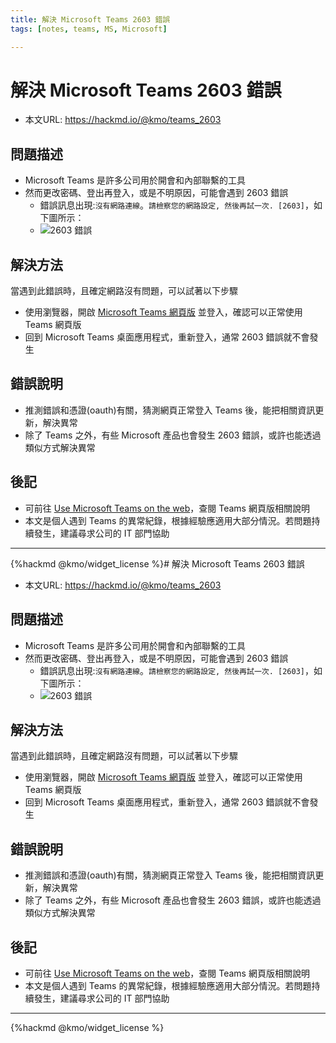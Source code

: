 ```yaml
---
title: 解決 Microsoft Teams 2603 錯誤
tags: [notes, teams, MS, Microsoft]

---
```


# 解決 Microsoft Teams 2603 錯誤

- 本文URL: https://hackmd.io/@kmo/teams_2603

## 問題描述
- Microsoft Teams 是許多公司用於開會和內部聯繫的工具
- 然而更改密碼、登出再登入，或是不明原因，可能會遇到 2603 錯誤
  - 錯誤訊息出現:`沒有網路連線`。`請檢察您的網路設定, 然後再試一次. [2603]`，如下圖所示：
  - ![2603 錯誤](https://i.imgur.com/VF88Upz.png)
## 解決方法
當遇到此錯誤時，且確定網路沒有問題，可以試著以下步驟
- 使用瀏覽器，開啟 [Microsoft Teams 網頁版](https://teams.microsoft.com) 並登入，確認可以正常使用 Teams 網頁版
- 回到 Microsoft Teams 桌面應用程式，重新登入，通常 2603 錯誤就不會發生

## 錯誤說明
- 推測錯誤和憑證(oauth)有關，猜測網頁正常登入 Teams 後，能把相關資訊更新，解決異常
- 除了 Teams 之外，有些 Microsoft 產品也會發生 2603 錯誤，或許也能透過類似方式解決異常

## 後記
- 可前往 [Use Microsoft Teams on the web](https://support.microsoft.com/en-us/office/use-microsoft-teams-on-the-web-33f84aa9-2e8b-47ac-8676-02033454e385)，查閱 Teams 網頁版相關說明
- 本文是個人遇到 Teams 的異常紀錄，根據經驗應適用大部分情況。若問題持續發生，建議尋求公司的 IT 部門協助

---
{%hackmd @kmo/widget_license %}# 解決 Microsoft Teams 2603 錯誤

- 本文URL: https://hackmd.io/@kmo/teams_2603

## 問題描述
- Microsoft Teams 是許多公司用於開會和內部聯繫的工具
- 然而更改密碼、登出再登入，或是不明原因，可能會遇到 2603 錯誤
  - 錯誤訊息出現:`沒有網路連線`。`請檢察您的網路設定, 然後再試一次. [2603]`，如下圖所示：
  - ![2603 錯誤](https://i.imgur.com/VF88Upz.png)
## 解決方法
當遇到此錯誤時，且確定網路沒有問題，可以試著以下步驟
- 使用瀏覽器，開啟 [Microsoft Teams 網頁版](https://teams.microsoft.com) 並登入，確認可以正常使用 Teams 網頁版
- 回到 Microsoft Teams 桌面應用程式，重新登入，通常 2603 錯誤就不會發生

## 錯誤說明
- 推測錯誤和憑證(oauth)有關，猜測網頁正常登入 Teams 後，能把相關資訊更新，解決異常
- 除了 Teams 之外，有些 Microsoft 產品也會發生 2603 錯誤，或許也能透過類似方式解決異常

## 後記
- 可前往 [Use Microsoft Teams on the web](https://support.microsoft.com/en-us/office/use-microsoft-teams-on-the-web-33f84aa9-2e8b-47ac-8676-02033454e385)，查閱 Teams 網頁版相關說明
- 本文是個人遇到 Teams 的異常紀錄，根據經驗應適用大部分情況。若問題持續發生，建議尋求公司的 IT 部門協助

---
{%hackmd @kmo/widget_license %}